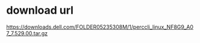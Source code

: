 # download url

https://downloads.dell.com/FOLDER05235308M/1/perccli_linux_NF8G9_A07_7.529.00.tar.gz
